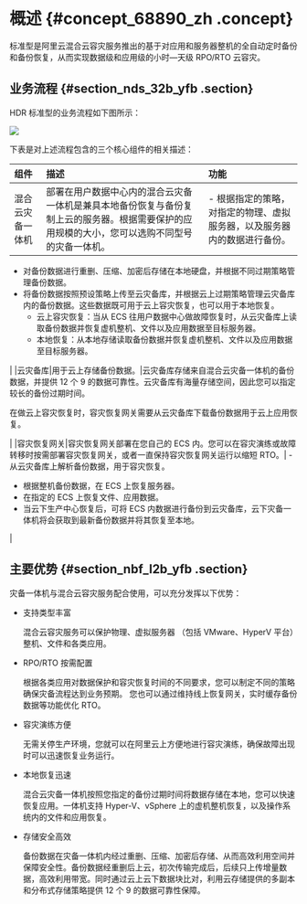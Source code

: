 # 概述 {#concept_68890_zh .concept}

标准型是阿里云混合云容灾服务推出的基于对应用和服务器整机的全自动定时备份和备份恢复，从而实现数据级和应用级的小时—天级 RPO/RTO 云容灾。

## 业务流程 {#section_nds_32b_yfb .section}

HDR 标准型的业务流程如下图所示：

![](http://static-aliyun-doc.oss-cn-hangzhou.aliyuncs.com/assets/img/64158/154459665133131_zh-CN.png)

下表是对上述流程包含的三个核心组件的相关描述：

|组件|描述|功能|
|:-|:-|:-|
|混合云灾备一体机|部署在用户数据中心内的混合云灾备一体机是兼具本地备份恢复与备份复制上云的服务器。根据需要保护的应用规模的大小，您可以选购不同型号的灾备一体机。| -   根据指定的策略，对指定的物理、虚拟服务器，以及服务器内的数据进行备份。
-   对备份数据进行重删、压缩、加密后存储在本地硬盘，并根据不同过期策略管理备份数据。
-   将备份数据按照预设策略上传至云灾备库，并根据云上过期策略管理云灾备库内的备份数据。这些数据既可用于云上容灾恢复，也可以用于本地恢复。
    -   云上容灾恢复：当从 ECS 往用户数据中心做故障恢复时，从云灾备库上读取备份数据并恢复虚机整机、文件以及应用数据至目标服务器。
    -   本地恢复：从本地存储读取备份数据并恢复虚机整机、文件以及应用数据至目标服务器。

 |
|云灾备库|用于云上存储备份数据。|云灾备库存储来自混合云灾备一体机的备份数据，并提供 12 个 9 的数据可靠性。云灾备库有海量存储空间，因此您可以指定较长的备份过期时间。

在做云上容灾恢复时，容灾恢复网关需要从云灾备库下载备份数据用于云上应用恢复。

|
|容灾恢复网关|容灾恢复网关部署在您自己的 ECS 内。您可以在容灾演练或故障转移时按需部署容灾恢复网关，或者一直保持容灾恢复网关运行以缩短 RTO。| -   从云灾备库上解析备份数据，用于容灾恢复。
-   根据整机备份数据，在 ECS 上恢复服务器。
-   在指定的 ECS 上恢复文件、应用数据。
-   当云下生产中心恢复后，可将 ECS 内数据进行备份到云灾备库，云下灾备一体机将会获取到最新备份数据并将其恢复至本地。

 |

## 主要优势 {#section_nbf_l2b_yfb .section}

灾备一体机与混合云容灾服务配合使用，可以充分发挥以下优势：

-   支持类型丰富

    混合云容灾服务可以保护物理、虚拟服务器 （包括 VMware、HyperV 平台）整机、文件和各类应用。

-   RPO/RTO 按需配置

    根据各类应用对数据保护和容灾恢复时间的不同要求，您可以制定不同的策略确保灾备流程达到业务预期。 您也可以通过维持线上恢复网关，实时缓存备份数据等功能优化 RTO。

-   容灾演练方便

    无需关停生产环境，您就可以在阿里云上方便地进行容灾演练，确保故障出现时可以迅速恢复业务运行。

-   本地恢复迅速

    混合云灾备一体机按照您指定的备份过期时间将数据存储在本地，您可以快速恢复应用。一体机支持 Hyper-V、vSphere 上的虚机整机恢复，以及操作系统内的文件和应用恢复。

-   存储安全高效

    备份数据在灾备一体机内经过重删、压缩、加密后存储、从而高效利用空间并保障安全性。备份数据经重删后上云，初次传输完成后，后续只上传增量数据，高效利用带宽。同时通过云上云下数据块比对，利用云存储提供的多副本和分布式存储策略提供 12 个 9 的数据可靠性保障。


